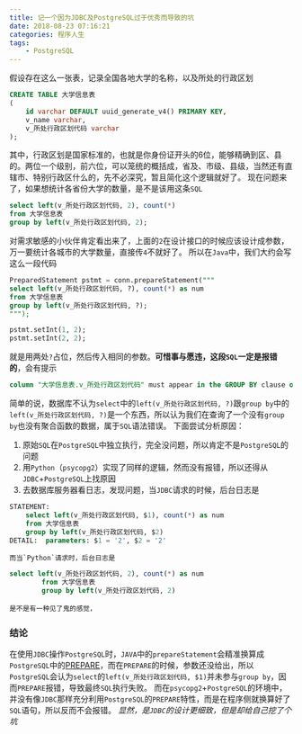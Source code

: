 ```yaml
---
title: 记一个因为JDBC及PostgreSQL过于优秀而导致的坑
date: 2018-08-23 07:16:21
categories: 程序人生
tags:
    - PostgreSQL
---
```

假设存在这么一张表，记录全国各地大学的名称，以及所处的行政区划
```sql
CREATE TABLE 大学信息表
(
    id varchar DEFAULT uuid_generate_v4() PRIMARY KEY,
    v_name varchar,
    v_所处行政区划代码 varchar
);
```
其中，行政区划是国家标准的，也就是你身份证开头的6位，能够精确到区、县的。两位一个级别，前六位，可以笼统的概括成，省及、市级、县级，当然还有直辖市、特别行政区什么的，先不必深究，暂且简化这个逻辑就好了。
现在问题来了，如果想统计各省份大学的数量，是不是该用这条`SQL`
```sql
select left(v_所处行政区划代码, 2), count(*)
from 大学信息表
group by left(v_所处行政区划代码, 2);
```
对需求敏感的小伙伴肯定看出来了，上面的`2`在设计接口的时候应该设计成参数，万一要统计各城市的大学数量，直接传`4`不就好了。
所以在`Java`中，我们大约会写这么一段代码
```sql
PreparedStatement pstmt = conn.prepareStatement("""
select left(v_所处行政区划代码, ?), count(*) as num
from 大学信息表
group by left(v_所处行政区划代码, ?);
""");

pstmt.setInt(1, 2);
pstmt.setInt(2, 2);
```
就是用两处`?`占位，然后传入相同的参数。**可惜事与愿违，这段`SQL`一定是报错的**，会有提示
```sql
column "大学信息表.v_所处行政区划代码" must appear in the GROUP BY clause or be used in an aggregate function
```
简单的说，数据库不认为`select`中的`left(v_所处行政区划代码, ?)`跟`group by`中的`left(v_所处行政区划代码, ?)`是一个东西，所以认为我们在查询了一个没有`group by`也没有聚合函数的数据，属于`SQL`语法错误。
下面尝试分析原因：
1. 原始`SQL`在`PostgreSQL`中独立执行，完全没问题，所以肯定不是`PostgreSQL`的问题
2. 用`Python`（`psycopg2`）实现了同样的逻辑，然而没有报错，所以还得从`JDBC`+`PostgreSQL`上找原因
3. 去数据库服务器看日志，发现问题，当`JDBC`请求的时候，后台日志是
```sql
STATEMENT:
	select left(v_所处行政区划代码, $1), count(*) as num
	from 大学信息表
	group by left(v_所处行政区划代码, $2)
DETAIL:  parameters: $1 = '2', $2 = '2'
```
    而当`Python`请求时，后台日志是
```sql
select left(v_所处行政区划代码, 2), count(*) as num
		from 大学信息表
		group by left(v_所处行政区划代码, 2)
```
    是不是有一种见了鬼的感觉，

### 结论
在使用`JDBC`操作`PostgreSQL`时，`JAVA`中的`prepareStatement`会精准换算成`PostgreSQL`中的[PREPARE](http://www.postgres.cn/docs/10/sql-prepare.html)，而在`PREPARE`的时候，参数还没给出，所以`PostgreSQL`会认为`select`的`left(v_所处行政区划代码, $1)`并未参与`group by`，因而`PREPARE`报错，导致最终`SQL`执行失败。
而在`psycopg2`+`PostgreSQL`的环境中，并没有像`JDBC`那样充分利用`PostgreSQL`的`PREPARE`特性，而是在程序侧就换算好了`SQL`语句，所以反而不会报错。
*显然，是`JDBC`的设计更细致，但是却给自己挖了个坑*